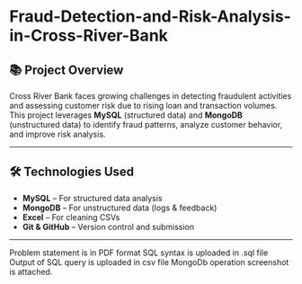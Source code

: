 # Fraud-Detection-and-Risk-Analysis-in-Cross-River-Bank
## 📚 Project Overview

Cross River Bank faces growing challenges in detecting fraudulent activities and assessing customer risk due to rising loan and transaction volumes.  
This project leverages **MySQL** (structured data) and **MongoDB** (unstructured data) to identify fraud patterns, analyze customer behavior, and improve risk analysis.

---

## 🛠 Technologies Used

- **MySQL** – For structured data analysis
- **MongoDB** – For unstructured data (logs & feedback)
- **Excel** – For cleaning CSVs
- **Git & GitHub** – Version control and submission

---

Problem statement is in PDF format
SQL syntax is uploaded in .sql file
Output of SQL query is uploaded in csv file
MongoDb operation screenshot is attached.

